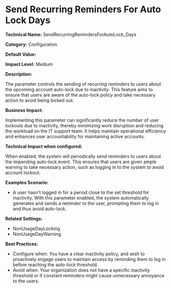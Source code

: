 # Send Recurring Reminders For Auto Lock Days

**Technical Name:** SendRecurringRemindersForAutoLock_Days

**Category:** Configuration

**Default Value:** 

**Impact Level:** Medium

**Description:**

The parameter controls the sending of recurring reminders to users about the upcoming account auto-lock due to inactivity. This feature aims to ensure that users are aware of the auto-lock policy and take necessary action to avoid being locked out.

**Business Impact:**

Implementing this parameter can significantly reduce the number of user lockouts due to inactivity, thereby minimizing work disruption and reducing the workload on the IT support team. It helps maintain operational efficiency and enhances user accountability for maintaining active accounts.

**Technical Impact when configured:**

When enabled, the system will periodically send reminders to users about the impending auto-lock event. This ensures that users are given ample warning to take necessary action, such as logging in to the system to avoid account lockout.

**Examples Scenario:**

- A user hasn't logged in for a period close to the set threshold for inactivity. With this parameter enabled, the system automatically generates and sends a reminder to the user, prompting them to log in and thus avoid auto-lock.

**Related Settings:** 

- NonUsageDayLocking
- NonUsageDayWarning

**Best Practices:** 

- Configure when: You have a clear inactivity policy, and wish to proactively engage users to maintain access by reminding them to log in before reaching the auto-lock threshold.
- Avoid when: Your organization does not have a specific inactivity threshold or if constant reminders might cause unnecessary annoyance to the users.